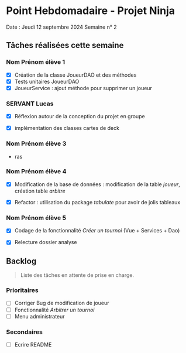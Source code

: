 # Point Hebdomadaire - Projet Ninja

Date : Jeudi 12 septembre 2024
Semaine n° 2

## Tâches réalisées cette semaine

### Nom Prénom élève 1

- [x] Création de la classe JoueurDAO et des méthodes
- [x] Tests unitaires JoueurDAO
- [x] JoueurService : ajout méthode pour supprimer un joueur

### SERVANT Lucas

- [x] Réflexion autour de la conception du projet en groupe
- [x] implémentation des classes cartes de deck


### Nom Prénom élève 3

- ras

### Nom Prénom élève 4

- [x] Modification de la base de données : modification de la table *joueur*, création table *arbitre*
- [x] Refactor : utilisation du package *tabulate* pour avoir de jolis tableaux


### Nom Prénom élève 5

- [x] Codage de la fonctionnalité *Créer un tournoi* (Vue + Services + Dao)
- [x] Relecture dossier analyse


## Backlog

> Liste des tâches en attente de prise en charge.

### Prioritaires

- [ ] Corriger Bug de modification de joueur
- [ ] Fonctionnalité *Arbitrer un tournoi*
- [ ] Menu administrateur

### Secondaires

- [ ] Ecrire README